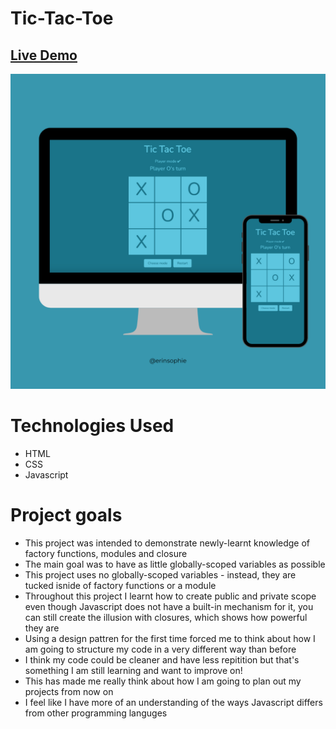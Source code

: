 # Tic-Tac-Toe

## [Live Demo](https://erinsophie.github.io/Tic-Tac-Toe/)

![Admin Dashboard](images/design.png)

# Technologies Used 

- HTML
- CSS
- Javascript

# Project goals

- This project was intended to demonstrate newly-learnt knowledge of factory functions, modules and closure
- The main goal was to have as little globally-scoped variables as possible
- This project uses no globally-scoped variables - instead, they are tucked isnide of factory functions or a module
- Throughout this project I learnt how to create public and private scope even though Javascript does not have a built-in mechanism for it, you can still create the illusion with closures, which shows how powerful they are
- Using a design pattren for the first time forced me to think about how I am going to structure my code in a very different way than before
- I think my code could be cleaner and have less repitition but that's something I am still learning and want to improve on!
- This has made me really think about how I am going to plan out my projects from now on
- I feel like I have more of an understanding of the ways Javascript differs from other programming languges


